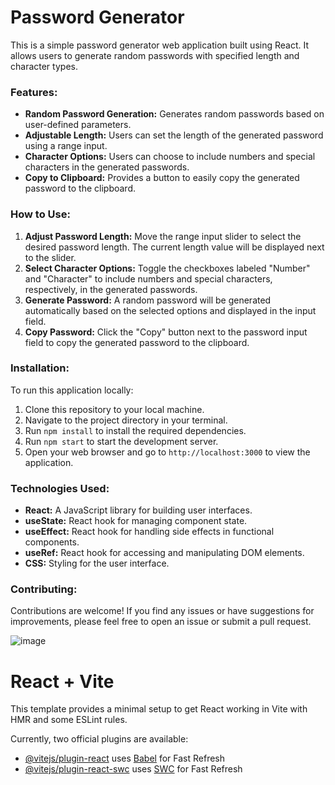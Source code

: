 # Password Generator

This is a simple password generator web application built using React. It allows users to generate random passwords with specified length and character types.

### Features:

- **Random Password Generation:** Generates random passwords based on user-defined parameters.
- **Adjustable Length:** Users can set the length of the generated password using a range input.
- **Character Options:** Users can choose to include numbers and special characters in the generated passwords.
- **Copy to Clipboard:** Provides a button to easily copy the generated password to the clipboard.

### How to Use:

1. **Adjust Password Length:** Move the range input slider to select the desired password length. The current length value will be displayed next to the slider.
2. **Select Character Options:** Toggle the checkboxes labeled "Number" and "Character" to include numbers and special characters, respectively, in the generated passwords.
3. **Generate Password:** A random password will be generated automatically based on the selected options and displayed in the input field.
4. **Copy Password:** Click the "Copy" button next to the password input field to copy the generated password to the clipboard.

### Installation:

To run this application locally:

1. Clone this repository to your local machine.
2. Navigate to the project directory in your terminal.
3. Run `npm install` to install the required dependencies.
4. Run `npm start` to start the development server.
5. Open your web browser and go to `http://localhost:3000` to view the application.

### Technologies Used:

- **React:** A JavaScript library for building user interfaces.
- **useState:** React hook for managing component state.
- **useEffect:** React hook for handling side effects in functional components.
- **useRef:** React hook for accessing and manipulating DOM elements.
- **CSS:** Styling for the user interface.

### Contributing:

Contributions are welcome! If you find any issues or have suggestions for improvements, please feel free to open an issue or submit a pull request.

![image](https://github.com/jaiswalrahul2427/Password-Generator/assets/133475235/63013208-a0e7-4a2a-856f-eeed71f72df3)

# React + Vite

This template provides a minimal setup to get React working in Vite with HMR and some ESLint rules.

Currently, two official plugins are available:

- [@vitejs/plugin-react](https://github.com/vitejs/vite-plugin-react/blob/main/packages/plugin-react/README.md) uses [Babel](https://babeljs.io/) for Fast Refresh
- [@vitejs/plugin-react-swc](https://github.com/vitejs/vite-plugin-react-swc) uses [SWC](https://swc.rs/) for Fast Refresh
